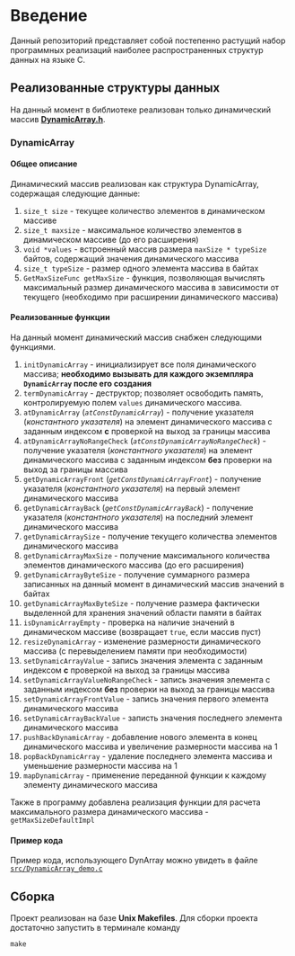 # Введение
Данный репозиторий представляет собой постепенно растущий набор программных реализаций наиболее распространенных структур данных на языке C.

## Реализованные структуры данных
На данный момент в библиотеке реализован только динамический массив [**DynamicArray.h**](include/DynamicArray.h).

### DynamicArray
#### Общее описание
Динамический массив реализован как структура DynamicArray, содержащая следующие данные:
1. `size_t size` - текущее количество элементов в динамическом массиве
1. `size_t maxsize` - максимальное количество элементов в динамическом массиве (до его расширения)
1. `void *values` - встроенный массив размера `maxSize * typeSize` байтов, содержащий значения динамического массива
1. `size_t typeSize` - размер одного элемента массива в байтах
1. `GetMaxSizeFunc getMaxSize` - функция, позволяющая вычислять максимальный размер динамического массива в зависимости от текущего (необходимо при расширении динамического массива)

#### Реализованные функции
На данный момент динамический массив снабжен следующими функциями.

1. `initDynamicArray` - инициализирует все поля динамического массива; **необходимо вызывать для каждого экземпляра `DynamicArray` после его создания**
1. `termDynamicArray` - деструктор; позволяет освободить память, контролируемую полем `values` динамического массива.
1. `atDynamicArray` (*`atConstDynamicArray`*) - получение указателя (*константного указателя*) на элемент динамического массива с заданным индексом **с** проверкой на выход за границы массива
1. `atDynamicArrayNoRangeCheck` (*`atConstDynamicArrayNoRangeCheck`*) - получение указателя (*константного указателя*) на элемент динамического массива с заданным индексом **без** проверки на выход за границы массива
1. `getDynamicArrayFront` (*`getConstDynamicArrayFront`*) - получение указателя (*константного указателя*) на первый элемент динамического массива
1. `getDynamicArrayBack` (*`getConstDynamicArrayBack`*) - получение указателя (*константного указателя*) на последний элемент динамического массива
1. `getDynamicArraySize` - получение текущего количества элементов динамического массива
1. `getDynamicArrayMaxSize` - получение максимального количества элементов динамического массива (до его расширения)
1. `getDynamicArrayByteSize` - получение суммарного размера записанных на данный момент в динамический массив значений в байтах
1. `getDynamicArrayMaxByteSize` - получение размера фактически выделенной для хранения значений области памяти в байтах
1. `isDynamicArrayEmpty` - проверка на наличие значений в динамическом массиве (возвращает `true`, если массив пуст)
1. `resizeDynamicArray` - изменение размерности динамического массива (с перевыделением памяти при необходимости)
1. `setDynamicArrayValue` - запись значения элемента с заданным индексом **с** проверкой на выход за границы массива
1. `setDynamicArrayValueNoRangeCheck` - запись значения элемента с заданным индексом **без** проверки на выход за границы массива
1. `setDynamicArrayFrontValue` - запись значения первого элемента динамического массива
1. `setDynamicArrayBackValue` - записть значения последнего элемента динамического массива
1. `pushBackDynamicArray` - добавление нового элемента в конец динамического массива и увеличение размерности массива на 1
1. `popBackDynamicArray` - удаление последнего элемента массива и уменьшение размерности массива на 1
1. `mapDynamicArray` - применение переданной функции к каждому элементу динамического массива

Также в программу добавлена реализация функции для расчета максимального размера динамического массива - `getMaxSizeDefaultImpl`

#### Пример кода
Пример кода, использующего DynArray можно увидеть в файле [`src/DynamicArray_demo.c`](src/DynamicArray_demo.c)

## Сборка
Проект реализован на базе __Unix Makefiles__. Для сборки проекта достаточно запустить в терминале команду

```
make
```